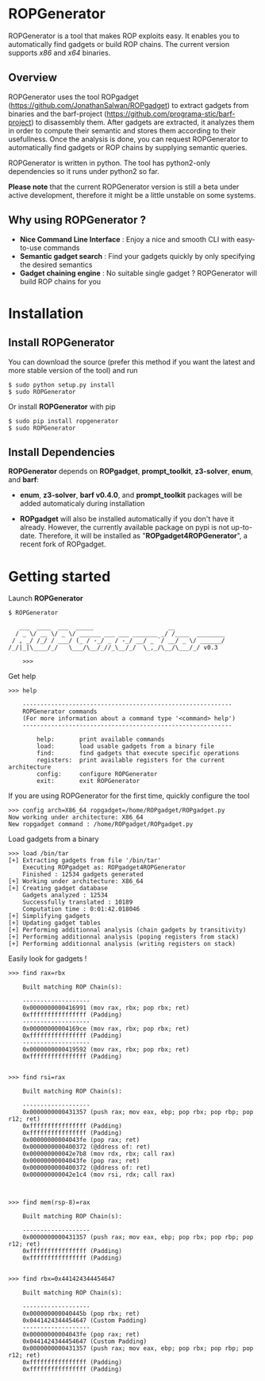 ROPGenerator
============

ROPGenerator is a tool that makes ROP exploits easy. It enables you to automatically find gadgets or build ROP chains.
The current version supports *x86* and *x64* binaries. 

Overview
--------
ROPGenerator uses the tool ROPgadget (https://github.com/JonathanSalwan/ROPgadget) to extract gadgets from binaries and the barf-project (https://github.com/programa-stic/barf-project) to disassembly them. After gadgets are extracted, it analyzes them in order to compute their semantic and stores them according to their usefullness. Once the analysis is done, you can request ROPGenerator to automatically find gadgets or ROP chains by supplying semantic queries. 

ROPGenerator is written in python. The tool has python2-only dependencies so it runs under python2 so far.  

**Please note** that the current ROPGenerator version is still a beta under active development, therefore it might be a little unstable on some systems. 

Why using ROPGenerator ? 
----------------------------
- **Nice Command Line Interface** : Enjoy a nice and smooth CLI with easy-to-use commands 
- **Semantic gadget search** : Find your gadgets quickly by only specifying the desired semantics
- **Gadget chaining engine** : No suitable single gadget ? ROPGenerator will build ROP chains for you 

Installation
============
Install ROPGenerator
--------------------
You can download the source (prefer this method if you want the latest and more stable version of the tool) and run 

	$ sudo python setup.py install
	$ sudo ROPGenerator

Or install **ROPGenerator** with pip 

	$ sudo pip install ropgenerator
	$ sudo ROPGenerator
	


    
Install Dependencies
--------------------
**ROPGenerator** depends on **ROPgadget**, **prompt_toolkit**, **z3-solver**, **enum**, and **barf**:

- **enum**, **z3-solver**, **barf v0.4.0**, and **prompt_toolkit** packages will be added automaticaly during installation

- **ROPgadget** will also be installed automatically if you don't have it already. However, the currently available package on pypi is not up-to-date. Therefore, it will be installed as "**ROPgadget4ROPGenerator**", a recent fork of ROPgadget.


Getting started
===============
Launch **ROPGenerator** 

	$ ROPGenerator 

	   ___  ____  ___  _____                     __          
	  / _ \/ __ \/ _ \/ ______ ___ ___ _______ _/ /____  ________
	 / , _/ /_/ / ___/ (_ / -_/ _ / -_/ __/ _ `/ __/ _ \/ ______/
	/_/|_|\____/_/   \___/\__/_//_\__/_/  \_,_/\__/\___/_/ v0.3 
        
        >>>
Get help

	>>> help

		-----------------------------------------------------------
		ROPGenerator commands
		(For more information about a command type '<command> help')
		-----------------------------------------------------------

			help: 		print available commands
			load: 		load usable gadgets from a binary file
			find: 		find gadgets that execute specific operations
			registers: 	print available registers for the current architecture
			config: 	configure ROPGenerator
			exit: 		exit ROPGenerator
			
If you are using ROPGenerator for the first time, quickly configure the tool

	>>> config arch=X86_64 ropgadget=/home/ROPgadget/ROPgadget.py
	Now working under architecture: X86_64
	New ropgadget command : /home/ROPgadget/ROPgadget.py
 			
Load gadgets from a binary

	>>> load /bin/tar
	[+] Extracting gadgets from file '/bin/tar'
		Executing ROPgadget as: ROPgadget4ROPGenerator
		Finished : 12534 gadgets generated
	[+] Working under architecture: X86_64
	[+] Creating gadget database
		Gadgets analyzed : 12534                                      
		Successfully translated : 10189
		Computation time : 0:01:42.018046
	[+] Simplifying gadgets
	[+] Updating gadget tables                                            
	[+] Performing additionnal analysis (chain gadgets by transitivity)   
	[+] Performing additionnal analysis (poping registers from stack)
	[+] Performing additionnal analysis (writing registers on stack)   

Easily look for gadgets ! 

	>>> find rax=rbx

		Built matching ROP Chain(s):

		-------------------
		0x0000000000416991 (mov rax, rbx; pop rbx; ret)
		0xffffffffffffffff (Padding)
		-------------------
		0x00000000004169ce (mov rax, rbx; pop rbx; ret)
		0xffffffffffffffff (Padding)
		-------------------
		0x0000000000419592 (mov rax, rbx; pop rbx; ret)
		0xffffffffffffffff (Padding)


	>>> find rsi=rax

		Built matching ROP Chain(s):

		-------------------
		0x0000000000431357 (push rax; mov eax, ebp; pop rbx; pop rbp; pop r12; ret)
		0xffffffffffffffff (Padding)
		0xffffffffffffffff (Padding)
		0x00000000004043fe (pop rax; ret)
		0x0000000000400372 (@ddress of: ret)
		0x000000000042e7b8 (mov rdx, rbx; call rax)
		0x00000000004043fe (pop rax; ret)
		0x0000000000400372 (@ddress of: ret)
		0x000000000042e1c4 (mov rsi, rdx; call rax)



	>>> find mem(rsp-8)=rax

		Built matching ROP Chain(s):

		-------------------
		0x0000000000431357 (push rax; mov eax, ebp; pop rbx; pop rbp; pop r12; ret)
		0xffffffffffffffff (Padding)
		0xffffffffffffffff (Padding)
 

	>>> find rbx=0x441424344454647

		Built matching ROP Chain(s):

		-------------------
		0x000000000040445b (pop rbx; ret)
		0x0441424344454647 (Custom Padding)
		-------------------
		0x00000000004043fe (pop rax; ret)
		0x0441424344454647 (Custom Padding)
		0x0000000000431357 (push rax; mov eax, ebp; pop rbx; pop rbp; pop r12; ret)
		0xffffffffffffffff (Padding)
		0xffffffffffffffff (Padding)

		
